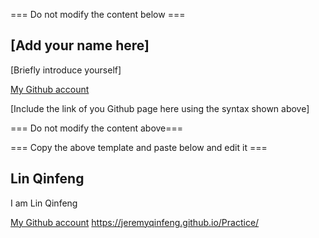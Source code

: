 === Do not modify the content below ===

## [Add your name here]
[Briefly introduce yourself]

[My Github account](http://www.github.com/put-your-github-username-here/)

[Include the link of you Github page here using the syntax shown above]

=== Do not modify the content above===

=== Copy the above template and paste below and edit it ===

## Lin Qinfeng
I am Lin Qinfeng

[My Github account](http://www.github.com/jeremyQinfeng/)
https://jeremyqinfeng.github.io/Practice/
